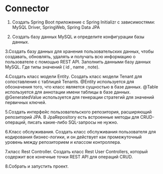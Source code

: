 # Connector
1. Создать Spring Boot приложение с  Spring Initializr c зависимостями:
 MySQL Driver, SpringWeb, Spring Data JPA

2. Создать базу данных MySQL и определите конфигурации базы данных.

3.Создать базу данных для хранения пользовательских данных, чтобы создавать,
обновлять, удалять и получать всю информацию о пользователе с помощью REST API.
Заполнить данными базу данных MySQL.
Где типы значений ( id , name , note).

4.Создать класс модели Entity. Создать класс модели Tenant для сопоставления с таблицей
Tenants.
@Entity используется для обозначения того, что класс является сущностью в базе данных.
 @Table используется для аннотации имени таблицы в базе данных.
@GeneratedValue используется для генерации стратегий для значений первичных ключей.

5.Создать интерфейс пользовательского репозитория, расширяющий репозиторий JPA.
В JpaRepository есть встроенные методы для CRUD-операций,
 писать какие-либо SQL-запросы не нужно.

6.Класс обслуживания.
Создать класс обслуживания пользователя для кодирования бизнес-логики,
и он действует как промежуточный уровень между репозиторием и классом контроллера.

7.класс Rest Controller.
Создать класс Rest User Controllers,
 который содержит все конечные точки REST API для операций CRUD.

 8.Собрать и запустить проект.

